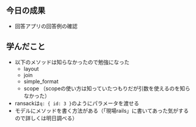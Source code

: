 ## 今日の成果

- 回答アプリの回答例の確認

## 学んだこと

- 以下のメソッドは知らなかったので勉強になった
  - layout
  - join
  - simple_format
  - scope （scopeの使い方は知っていたつもりだが引数を使えるのを知らなかった）
- ransackは`q: { id: 3 }`のようにパラメータを渡せる
- モデルにメソッドを書く方法がある（「現場rails」に書いてあった気がするので詳しくは明日調べる）
